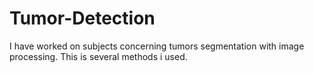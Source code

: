 # Tumor-Detection
I have worked on subjects concerning tumors segmentation with image processing. This is several methods i used.
